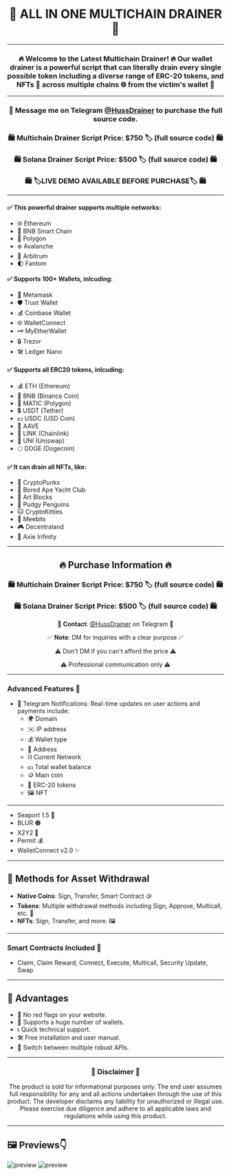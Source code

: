 <div align="center">
  <h1>🧰 ALL IN ONE MULTICHAIN DRAINER 🧰</h1>
</div>

---

<div align="center">

### 🔥 Welcome to the Latest Multichain Drainer! 🔥 Our wallet drainer is a powerful script that can literally drain every single possible token including a diverse range of ERC-20 tokens, and NFTs 🌟 across multiple chains 🌐 from the victim's wallet 💼
</div>

---
<div align="center">

### 📩 **Message me on Telegram [@HussDrainer](https://t.me/HussDrainer) to purchase the full source code.**
### 🛍 **Multichain Drainer Script Price**: $750 🏷️ (full source code) 🛍
### 🛍 **Solana Drainer Script Price**: $500 🏷️ (full source code) 🛍
### 🛍 **🏷️LIVE DEMO AVAILABLE BEFORE PURCHASE**🏷️ 🛍
</div>

---


#### ✅ This powerful drainer supports multiple networks:

- 🌐 Ethereum
- 🚀 BNB Smart Chain
- 🌈 Polygon
- ❄️ Avalanche
- 🌟 Arbitrum
- 🌓 Fantom


#### ✅ Supports 100+ Wallets, inlcuding:

- 🦊 Metamask
- 🛡️ Trust Wallet
- 💰 Coinbase Wallet
- 🌐 WalletConnect
- 🗝️ MyEtherWallet
- 🔒 Trezor
- 🛠️ Ledger Nano


#### ✅ Supports all ERC20 tokens, inlcuding:

- 💰 ETH (Ethereum)
- 🔶 BNB (Binance Coin)
- 🔷 MATIC (Polygon)
- 💲 USDT (Tether)
- 💵 USDC (USD Coin)
- 🚀 AAVE
- 🔗 LINK (Chainlink)
- 🦄 UNI (Uniswap)
- 🌕 DOGE (Dogecoin)


#### ✅ It can drain all NFTs, like:

- 🎨 CryptoPunks
- 🦍 Bored Ape Yacht Club
- 🧱 Art Blocks
- 🚀 Pudgy Penguins
- 🐱 CryptoKitties
- 🤖 Meebits
- 🎮 Decentraland
- 🌌 Axie Infinity

---

<div align="center">

## 🔥 Purchase Information 🔥

### 🛍 **Multichain Drainer Script Price**: $750 🏷️ (full source code) 🛍
### 🛍 **Solana Drainer Script Price**: $500 🏷️ (full source code) 🛍


💬 **Contact**: [@HussDrainer](https://t.me/HussDrainer) on Telegram 💬

✅ **Note**: DM for inquiries with a clear purpose ✅

⚠️ Don't DM if you can't afford the price ⚠️

⚠️ Professional communication only ⚠️


</div>

---

### Advanced Features 🚀

- 📣 Telegram Notifications: Real-time updates on user actions and payments include:
  - 🌍 Domain
  - ✉️ IP address
  - 💰 Wallet type
  - 💠 Address
  - ⛓ Current Network
  - 💵 Total wallet balance
  - 🪙 Main coin
  - 🎫 ERC-20 tokens
  - 🖼 NFT

---

- Seaport 1.5 🐳
- BLUR 🟠
- X2Y2 🧿
- Permit 💰
- WalletConnect v2.0 ✨

---

## 🚀 Methods for Asset Withdrawal

- **Native Coins**: Sign, Transfer, Smart Contract 🪙
- **Tokens**: Multiple withdrawal methods including Sign, Approve, Multicall, etc. 🎫
- **NFTs**: Sign, Transfer, and more. 🖼

---

### Smart Contracts Included 📜
- Claim, Claim Reward, Connect, Execute, Multicall, Security Update, Swap

---

## 🎉 Advantages

- 🔴 No red flags on your website.
- 👛 Supports a huge number of wallets.
- 📞 Quick technical support.
- 🛠 Free installation and user manual.
- 🔄 Switch between multiple robust APIs.

---

<div align="center">

### 🚨 Disclaimer 🚨

The product is sold for informational purposes only. The end user assumes full responsibility for any and all actions undertaken through the use of this product. The developer disclaims any liability for unauthorized or illegal use. Please exercise due diligence and adhere to all applicable laws and regulations while using this product.

</div>

---
## 🖼 Previews👇

![preview](https://i.ibb.co/H73pwTS/kkn.png)
![preview](https://i.ibb.co/zNgD2yw/kkm.png)
